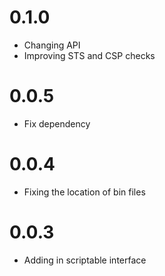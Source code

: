 # 0.1.0
- Changing API
- Improving STS and CSP checks

# 0.0.5
- Fix dependency

# 0.0.4
- Fixing the location of bin files

# 0.0.3
- Adding in scriptable interface
